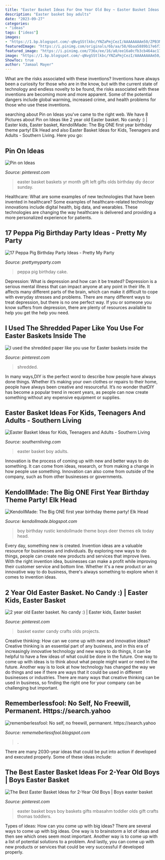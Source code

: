 ```yaml
---
title: "Easter Basket Ideas For One Year Old Boy ~ Easter Basket Ideas For Kids, Teenagers And Adults"
description: "Easter basket boy adults"
date: "2023-09-27"
categories:
- "ideas"
tags: ["ideas"]
images:
- "https://1.bp.blogspot.com/-qNvgSStlkbc/YNZaPmjCezI/AAAAAAAAm50/ZPB3N_jhe5oFeJIxVchmZ9y0flFbHl7ngCLcBGAsYHQ/w1200-h630-p-k-no-nu/Untitled.png9.png"
featuredImage: "https://i.pinimg.com/originals/6b/aa/58/6baa5889b17e6f3b3fa7297eb9148791.jpg"
featured_image: "https://i.pinimg.com/736x/ee/16/a0/ee16a0cfb3cb464ac17100c636e34569---year-olds-basket-ideas.jpg"
image: "https://1.bp.blogspot.com/-qNvgSStlkbc/YNZaPmjCezI/AAAAAAAAm50/ZPB3N_jhe5oFeJIxVchmZ9y0flFbHl7ngCLcBGAsYHQ/w1200-h630-p-k-no-nu/Untitled.png9.png"
ShowToc: true
author: "Jamaal Mayer"
---
```



What are the risks associated with these inventions?
Inventions have always been a curiosity for those who are in the know, but with the current state of technology and endless novelty to be found, the risks associated with these inventions are becoming more and more apparent. Some of the potential dangers include global warming, increased crime, and health problems for those who use these inventions.

	

		
searching about Pin on Ideas you've came to the right web. We have 8 Pictures about Pin on Ideas like 2 year old Easter basket. No candy :) | Easter kids, Easter basket, KendollMade: The Big ONE first year birthday theme party! Elk Head and also Easter Basket Ideas for Kids, Teenagers and Adults - Southern Living. Here you go:
		
    
## Pin On Ideas

<img loading=lazy src="https://i.pinimg.com/originals/99/1b/e5/991be55aa7365293641729ba15b28161.jpg" onerror="this.onerror=null;this.src='https://tse1.mm.bing.net/th?id=OIP.sfI9WuIfHKmc9LBYMxJECAHaJ4&amp;pid=15.1';" alt="Pin on Ideas">

_Source: pinterest.com_

>easter basket baskets yr month gift left gifts olds birthday diy decor sunday. 

	

Healthcare: What are some examples of new technologies that have been invented in healthcare?
Some examples of healthcare-related technology innovations include digital health, big data, and wearables. These technologies are changing the way healthcare is delivered and providing a more personalized experience for patients.

    
## 17 Peppa Pig Birthday Party Ideas - Pretty My Party

<img loading=lazy src="https://www.prettymyparty.com/wp-content/uploads/2017/07/peppa-pig-cake-3.jpg" onerror="this.onerror=null;this.src='https://tse4.mm.bing.net/th?id=OIP.Ux5F0eT3h2K6znaFSihDHwHaKI&amp;pid=15.1';" alt="17 Peppa Pig Birthday Party Ideas - Pretty My Party">

_Source: prettymyparty.com_

>peppa pig birthday cake. 

	

Depression: What is depression and how can it be treated?
Depression is a serious mental illness that can impact anyone at any point in their life. It affects many different parts of the brain, which can make it difficult to cope with everyday stresses and problems. There are many different ways to treat depression, but there is no one perfect way. If you or someone you know suffers from depression, there are plenty of resources available to help you get the help you need.

    
## I Used The Shredded Paper Like You Use For Easter Baskets Inside The

<img loading=lazy src="https://i.pinimg.com/736x/fb/2b/ed/fb2bedc99d7278c545b2e09152def470.jpg" onerror="this.onerror=null;this.src='https://tse4.mm.bing.net/th?id=OIP.qFxkIBJ3aILL9DQFI17eTwHaJ3&amp;pid=15.1';" alt="I used the shredded paper like you use for Easter baskets inside the">

_Source: pinterest.com_

>shredded. 

	

In many ways,DIY is the perfect word to describe how people have always done things. Whether it’s making your own clothes or repairs to their home, people have always been creative and resourceful. It’s no wonder thatDIY has become a popular trend in recent years, as people can now create something without any expensive equipment or supplies.

    
## Easter Basket Ideas For Kids, Teenagers And Adults - Southern Living

<img loading=lazy src="https://img1.southernliving.timeinc.net/sites/default/files/styles/responsive_etr_gallery_desktop_portrait/public/image/2018/01/main/baby-boy-easter-basket.jpg?itok=m7UqBdbp" onerror="this.onerror=null;this.src='https://tse2.mm.bing.net/th?id=OIP.OiDpcJh9Wpg66XSDO-3wdAHaLH&amp;pid=15.1';" alt="Easter Basket Ideas for Kids, Teenagers and Adults - Southern Living">

_Source: southernliving.com_

>easter basket boy adults. 

	

Innovation is the process of coming up with new and better ways to do something. It can come from ideas, research, or from making a change in how people use something. Innovation can also come from outside of the company, such as from other businesses or governments.

    
## KendollMade: The Big ONE First Year Birthday Theme Party! Elk Head

<img loading=lazy src="http://1.bp.blogspot.com/-dAfJl_H_5yo/VgYLZN6cBoI/AAAAAAAATDc/1iZye7h34e4/s1600/2015-08-22%2BDanners%2B1st%2BBirthday2.jpg" onerror="this.onerror=null;this.src='https://tse2.mm.bing.net/th?id=OIP.JYibZoiGlzEwChtFkQRyuQHaJ3&amp;pid=15.1';" alt="KendollMade: The Big ONE first year birthday theme party! Elk Head">

_Source: kendollmade.blogspot.com_

>boy birthday rustic kendollmade theme boys deer themes elk today head. 

	

Every day, something new is created. Invention ideas are a valuable resource for businesses and individuals. By exploring new ways to do things, people can create new products and services that improve lives. With the right invention idea, businesses can make a profit while improving their customer service and bottom line. Whether it's a new product or an innovative way to do business, there's always something to explore when it comes to invention ideas.

    
## 2 Year Old Easter Basket. No Candy :) | Easter Kids, Easter Basket

<img loading=lazy src="https://i.pinimg.com/736x/ee/16/a0/ee16a0cfb3cb464ac17100c636e34569---year-olds-basket-ideas.jpg" onerror="this.onerror=null;this.src='https://tse1.mm.bing.net/th?id=OIP.-JYJ6phSchXy7iO4sUVxIwHaJ3&amp;pid=15.1';" alt="2 year old Easter basket. No candy :) | Easter kids, Easter basket">

_Source: pinterest.com_

>basket easter candy crafts olds projects. 

	

Creative thinking: How can we come up with new and innovative ideas?
Creative thinking is an essential part of any business, and in this era of increasingly innovative technology and new ways to do things, it can be helpful to have a few ideas of what could be done in the future. One way to come up with ideas is to think about what people might want or need in the future. Another way is to look at how technology has changed the way we do things and see if there are ways that it could be used in different businesses or industries. There are many ways that creative thinking can be used in business, so finding the right one for your company can be challenging but important.

    
## Rememberlessfool: No Self, No Freewill, Permanent. Https://search.yahoo

<img loading=lazy src="https://1.bp.blogspot.com/-qNvgSStlkbc/YNZaPmjCezI/AAAAAAAAm50/ZPB3N_jhe5oFeJIxVchmZ9y0flFbHl7ngCLcBGAsYHQ/w1200-h630-p-k-no-nu/Untitled.png9.png" onerror="this.onerror=null;this.src='https://tse4.mm.bing.net/th?id=OIP.R5nhYK9yLarblJhwGKG9QAHaD4&amp;pid=15.1';" alt="rememberlessfool: No self, no freewill, permanent. https://search.yahoo">

_Source: rememeberlessfool.blogspot.com_

>. 

	

There are many 2030-year ideas that could be put into action if developed and executed properly. Some of these ideas include:

    
## The Best Easter Basket Ideas For 2-Year Old Boys | Boys Easter Basket

<img loading=lazy src="https://i.pinimg.com/originals/6b/aa/58/6baa5889b17e6f3b3fa7297eb9148791.jpg" onerror="this.onerror=null;this.src='https://tse2.mm.bing.net/th?id=OIP.zyKt-SFJiGpqHG6nN98uWgHaLH&amp;pid=15.1';" alt="The Best Easter Basket Ideas for 2-Year Old Boys | Boys easter basket">

_Source: pinterest.com_

>easter basket boys boy baskets gifts mbasahm toddler olds gift crafts thomas toddlers. 

	

Types of ideas: How can you come up with big ideas?
There are several ways to come up with big ideas. One way is to brainstorm a lot of ideas and then see which ones seem most important. Another way is to come up with a list of potential solutions to a problem. And lastly, you can come up with new products or services that could be very successful if developed properly.

